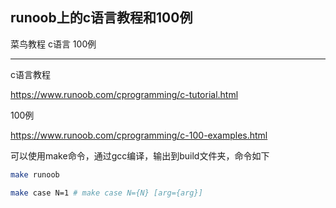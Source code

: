 ## runoob上的c语言教程和100例

菜鸟教程 c语言 100例

---

c语言教程

https://www.runoob.com/cprogramming/c-tutorial.html

100例

https://www.runoob.com/cprogramming/c-100-examples.html

可以使用make命令，通过gcc编译，输出到build文件夹，命令如下

```sh
make runoob
```

```sh
make case N=1 # make case N={N} [arg={arg}]
```